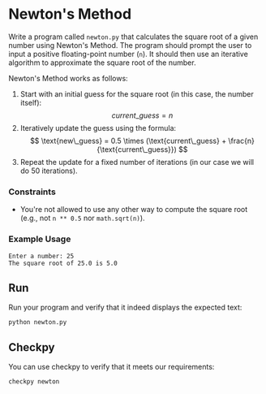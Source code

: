 # Newton's Method

Write a program called `newton.py` that calculates the square root of a given number using Newton's Method. The program should prompt the user to input a positive floating-point number (`n`). It should then use an iterative algorithm to approximate the square root of the number.

Newton's Method works as follows:

1. Start with an initial guess for the square root (in this case, the number itself): $$current\_guess = n$$
2. Iteratively update the guess using the formula:
   $$
   \text{new\_guess} = 0.5 \times (\text{current\_guess} + \frac{n}{\text{current\_guess}})
   $$
3. Repeat the update for a fixed number of iterations (in our case we will do 50 iterations).

### Constraints

- You're not allowed to use any other way to compute the square root (e.g., not `n ** 0.5` nor `math.sqrt(n)`).

### Example Usage

    Enter a number: 25
    The square root of 25.0 is 5.0

## Run

Run your program and verify that it indeed displays the expected text:

    python newton.py

## Checkpy

You can use checkpy to verify that it meets our requirements:

    checkpy newton
